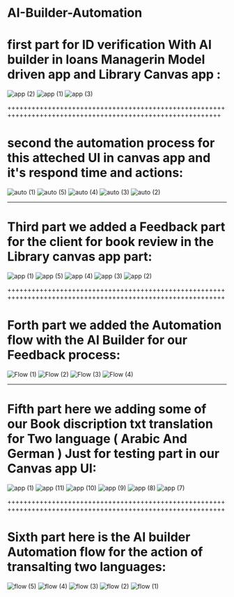 # AI-Builder-Automation
# first part for ID verification With AI builder in loans Managerin Model driven app and Library Canvas app :

![app (2)](https://github.com/user-attachments/assets/d65cf370-ad8e-47e3-9dd3-32b0bf3d4eb1)
![app (1)](https://github.com/user-attachments/assets/89297b41-1da1-4ec1-8074-16648ca26671)
![app (3)](https://github.com/user-attachments/assets/e9d720d8-1ee2-4965-b8e0-7885c9813d64)

+++++++++++++++++++++++++++++++++++++++++++++++++++++++++++++++++++++++++++++++++++++++++++++++++++++++++++
# second the automation process for this atteched UI in canvas app and it's respond time and actions:

![auto (1)](https://github.com/user-attachments/assets/da4bb0ec-2ec2-4606-874f-43052cb5e839)
![auto (5)](https://github.com/user-attachments/assets/704a16cf-ec55-4723-a6b8-b0802bafe506)
![auto (4)](https://github.com/user-attachments/assets/57d73c5a-38da-4d91-866d-166e54f1edf4)
![auto (3)](https://github.com/user-attachments/assets/747266f1-8bb5-41dc-ac86-58105267e124)
![auto (2)](https://github.com/user-attachments/assets/bd01bf49-30b1-4645-a1d3-756b65e992a0)
____________________________________________________________________________________________________________
# Third part we added a Feedback part for the client for book review in the Library canvas app part:

![app (1)](https://github.com/user-attachments/assets/944b75b0-85a2-4c69-8bc1-0de5c2788d53)
![app (5)](https://github.com/user-attachments/assets/a071ecb5-2e8c-4559-9d87-f1e4d729b0f4)
![app (4)](https://github.com/user-attachments/assets/aeee3e9a-06a1-4b54-8ffa-7a1b36c8d12f)
![app (3)](https://github.com/user-attachments/assets/607f6f03-2097-4040-bd13-a51c0765034b)
![app (2)](https://github.com/user-attachments/assets/3430a464-015d-4170-b507-1a0fae8a749d)

++++++++++++++++++++++++++++++++++++++++++++++++++++++++++++++++++++++++++++++++++++++++++++++++++++++++++++
# Forth part we added the Automation flow with the AI Builder for our Feedback process:

![Flow (1)](https://github.com/user-attachments/assets/2fa16511-40f9-4361-8772-9bee56b194b8)
![Flow (2)](https://github.com/user-attachments/assets/a0657929-9f86-4551-91e1-65b70f159491)
![Flow (3)](https://github.com/user-attachments/assets/f55b4257-a42d-4fa5-aacf-db98d3fdca4b)
![Flow (4)](https://github.com/user-attachments/assets/7d3987f5-9341-4dc4-9966-63c9a949f109)

_____________________________________________________________________________________________________________
# Fifth part here we adding some of our Book discription txt translation for Two language ( Arabic And German ) Just for testing part in our Canvas app UI:

![app (1)](https://github.com/user-attachments/assets/cbf168b8-4b87-444b-9673-886a30e9440a)
![app (11)](https://github.com/user-attachments/assets/1fd8baea-4985-4a3e-94e7-3bb1141b9f2b)
![app (10)](https://github.com/user-attachments/assets/b877dfbc-a258-4374-8b3c-b48516b5c86b)
![app (9)](https://github.com/user-attachments/assets/912c78a7-d93f-4649-9eda-4ab1bfd6fc1d)
![app (8)](https://github.com/user-attachments/assets/ffc604c8-ca15-45fb-b3b3-3ca7ba6b2b96)
![app (7)](https://github.com/user-attachments/assets/6333f6c1-32b9-4eb7-9846-788d748cf126)

++++++++++++++++++++++++++++++++++++++++++++++++++++++++++++++++++++++++++++++++++++++++++++++++++++++++++++
# Sixth part here is the AI builder Automation flow for the action of transalting two languages:

![flow (5)](https://github.com/user-attachments/assets/7ae774bf-9b54-42e1-9bff-2c0c94f4d2d2)
![flow (4)](https://github.com/user-attachments/assets/f5b96bb3-dec7-4fb0-b930-a9c416385c05)
![flow (3)](https://github.com/user-attachments/assets/1226abe6-28ff-4c3a-8622-7c0430162827)
![flow (2)](https://github.com/user-attachments/assets/685e6782-b2a9-448d-9eb1-fe73cff30ba7)
![flow (1)](https://github.com/user-attachments/assets/ccece0fd-6a40-490f-a408-09c05e857ebc)
